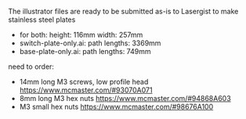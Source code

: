 The illustrator files are ready to be submitted as-is to Lasergist to make stainless steel plates

* for both: height: 116mm width: 257mm
* switch-plate-only.ai: path lengths: 3369mm
* base-plate-only.ai: path lengths: 749mm


need to order: 
* 14mm long M3 screws, low profile head https://www.mcmaster.com/#93070A071
* 8mm long M3 hex nuts https://www.mcmaster.com/#94868A603
* M3 small hex nuts https://www.mcmaster.com/#98676A100



